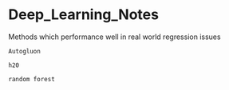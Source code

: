# Deep_Learning_Notes
Methods which performance well in real world regression issues

`Autogluon`

`h20`

`random forest`
